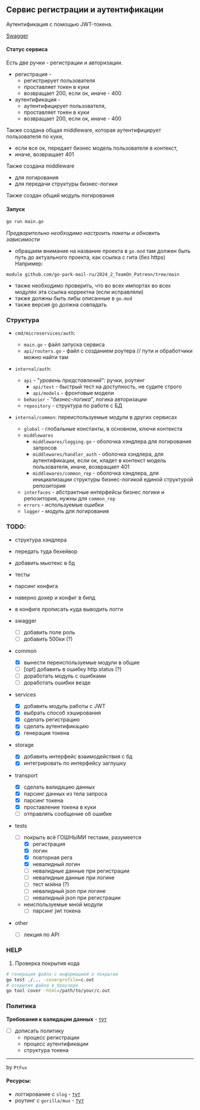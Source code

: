 ## Сервис регистрации и аутентификации
Аутентификация с помощью JWT-токена.

[Swagger](https://github.com/go-park-mail-ru/2024_2_TeamOn_Patreon/blob/polina-auth/docs/api/openapi.yaml)

#### Статус сервиса
Есть две ручки - регистрации и авторизации.
- регистрация - 
  - регистрирует пользователя
  - проставляет токен в куки
  - возвращает 200, если ок, иначе - 400 
- аутентификация - 
  - аутентифицирует пользователя, 
  - проставляет токен в куки
  - возвращает 200, если ок, иначе - 400

Также создана общая middleware, которая аутентифицирует пользователя по куки, 
  - если все ок, передает бизнес модель пользователя в контекст,
  - иначе, возвращает 401

Также создана middleware 
  - для логирования
  - для передачи структуры бизнес-логики

Также создан общий модуль логирования

#### Запуск
```bash
go run main.go
```

_Предварительно необходимо настроить пакеты и обновить зависимости_
- обращаем внимание на название проекта в `go.mod` там должен быть путь до актуального проекта, как ссылка с гита (без https)
Например:
```
module github.com/go-park-mail-ru/2024_2_TeamOn_Patreon/tree/main
```
- также необходимо проверить, что во всех импортах во всех модулях эта ссылка корректна (если исправляли)
- также должны быть либы описанные в `go.mod`
- также версия go должна совпадать


### Структура
- `cmd/microservices/auth`:
  - `main.go` - файл запуска сервиса
  - `api/routers.go` - файл с созданием роутера // пути и обработчики можно найти там

- `internal/auth`:
  - `api` - "_уровень представлений_": ручки, роутинг
    - `api/test` - быстрый тест на доступность, не судите строго
    - `api/models` - фронтовые модели
  - `behavior` - "_бизнес-логика_", логика авторизации
  - `repository` - структура по работе с БД

- `internal/common`: переиспользуемые модули в других сервисах
  - `global` - глобальные константы, в основном, ключи контекста
  - `middlewares`
    - `middlewares/logging.go` - оболочка хэндлера для логирования запросов
    - `middlewares/handler_auth` - оболочка хзндлера, для аутентификации, если ок, кладет в контекст модель пользователя, иначе, возвращает 401
    - `middlewares/common_rep` - оболочка хэндлера, для инициализации структуры бизнес-логикой единой структурой репозитория
  - `interfaces` - абстрактные интерфейсы бизнес логики и репозитория, нужны для `common_rep`
  - `errors` - используемые ошибки
  - `logger` - модуль для логирования

### TODO:

- структура хэндлера
- передать туда бехейвор
- добавить мьютекс в бд
- тесты
- парсинг конфига
- наверно докер и конфиг в билд
- в конфиге прописать куда выводить логги


- swagger
  - [ ] добавить поле роль
  - [ ] добавить 500ки (?)

- common 
  - [x] вынести переиспользуемые модули в общие
  - [ ] [opt] добавить в ошибку http.status (?)
  - [ ] доработать модуль с ошибками
  - [ ] доработать ошибки везде

- services
  - [x] добавить модуль работы с JWT
  - [x] выбрать способ хэширования
  - [x] сделать регистрацию
  - [x] сделать аутентификацию
  - [x] генерация токена

- storage
  - [x] добавить интерфейс взаимодействия с бд
  - [x] интегрировать по интерфейсу заглушку

- transport
  - [x] сделать валидацию данных
  - [x] парсинг данных из тела запроса
  - [x] парсинг токена
  - [x] проставление токена в куки
  - [ ] отправлять сообщение об ошибке

- tests
  - [ ] покрыть всё ГОШНЫМИ тестами, разумеется
    - [x] регистрация
    - [x] логин
    - [x] повторная рега
    - [x] невалидный логин
    - [ ] невалидные данные при регистрации
    - [ ] невалидные данные при логине
    - [ ] тест мэйна (?)
    - [ ] невалидный json при логине
    - [ ] невалидный json при регистрации
  - неиспользуемые мной модули
    - [ ] парсинг jwt токена
  
- other
  - [ ] лекция по API
  
### HELP
1. Проверка покрытия кода
```bash
# генерация файла с информацией о покрытии
go test ./... -coverprofile=c.out
# открытия файла в браузере
go tool cover -html=/path/to/your/c.out
```

### Политика
__Требования к валидации данных__ - [тут](https://github.com/go-park-mail-ru/2024_2_TeamOn_Patreon/blob/polina-auth/docs/%D0%BF%D0%BE%D0%BB%D0%B8%D1%82%D0%B8%D0%BA%D0%B0%20%D0%B0%D1%83%D1%82%D0%B5%D0%BD%D1%82%D0%B8%D1%84%D1%82%D0%BA%D0%B0%D1%86%D0%B8%D0%B8.md)

- [ ] дописать политику
  - процесс регистрации
  - процесс аутентификации
  - структура токена

___
by `PtFux`

#### Ресурсы:
- логгирование с `slog` - [тут](https://habr.com/ru/companies/slurm/articles/798207/)
- роутинг с `gorilla/mux` - [тут](https://habr.com/ru/companies/ruvds/articles/561108/)
